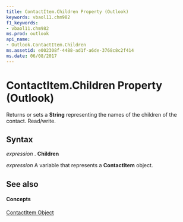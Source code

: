 ```yaml
---
title: ContactItem.Children Property (Outlook)
keywords: vbaol11.chm982
f1_keywords:
- vbaol11.chm982
ms.prod: outlook
api_name:
- Outlook.ContactItem.Children
ms.assetid: e002308f-4488-ad1f-a6de-3768c8c2f414
ms.date: 06/08/2017
---
```



# ContactItem.Children Property (Outlook)

Returns or sets a  **String** representing the names of the children of the contact. Read/write.


## Syntax

 _expression_ . **Children**

 _expression_ A variable that represents a **ContactItem** object.


## See also


#### Concepts


[ContactItem Object](Outlook.ContactItem.md)

